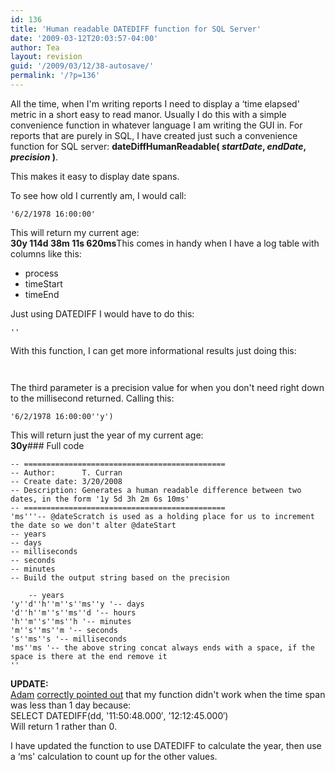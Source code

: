 ```yaml
---
id: 136
title: 'Human readable DATEDIFF function for SQL Server'
date: '2009-03-12T20:03:57-04:00'
author: Tea
layout: revision
guid: '/2009/03/12/38-autosave/'
permalink: '/?p=136'
---
```


All the time, when I'm writing reports I need to display a ‘time elapsed' metric in a short easy to read manor. Usually I do this with a simple convenience function in whatever language I am writing the GUI in. For reports that are purely in SQL, I have created just such a convenience function for SQL server: **dateDiffHumanReadable( *startDate*, *endDate*, *precision* )**.

This makes it easy to display date spans.

To see how old I currently am, I would call:

```tsql
'6/2/1978 16:00:00'
```

  
This will return my current age:  
**30y 114d 38m 11s 620ms**This comes in handy when I have a log table with columns like this:

- process
- timeStart
- timeEnd

Just using DATEDIFF I would have to do this:

```tsql
''
```

With this function, I can get more informational results just doing this:

```tsql
 
```

The third parameter is a precision value for when you don't need right down to the millisecond returned. Calling this:

```tsql
'6/2/1978 16:00:00''y')
```

  
This will return just the year of my current age:  
**30y**### Full code

```tsql
-- =============================================
-- Author:		T. Curran
-- Create date: 3/20/2008
-- Description:	Generates a human readable difference between two dates, in the form '1y 5d 3h 2m 6s 10ms'
-- =============================================
'ms'''-- @dateScratch is used as a holding place for us to increment the date so we don't alter @dateStart
-- years
-- days
-- milliseconds
-- seconds  
-- minutes  
-- Build the output string based on the precision
 
	-- years
'y''d''h''m''s''ms''y '-- days
'd''h''m''s''ms''d '-- hours
'h''m''s''ms''h '-- minutes
'm''s''ms''m '-- seconds
's''ms''s '-- milliseconds
'ms''ms '-- the above string concat always ends with a space, if the space is there at the end remove it
''
```

**UPDATE:**  
[Adam](http://blog.adamclerk.com) [correctly pointed out](http://blog.adamclerk.com/2009/03/human-readable-datediff/) that my function didn't work when the time span was less than 1 day because:  
SELECT DATEDIFF(dd, '11:50:48.000′, '12:12:45.000′)  
Will return 1 rather than 0.

I have updated the function to use DATEDIFF to calculate the year, then use a ‘ms' calculation to count up for the other values.